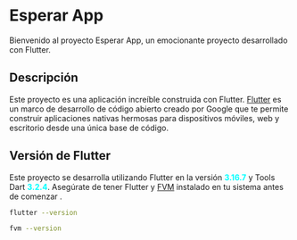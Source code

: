 # Esperar App

Bienvenido al proyecto Esperar App, un emocionante proyecto desarrollado con Flutter.

## Descripción

Este proyecto es una aplicación increíble construida con Flutter. [Flutter](https://flutter.dev/) es un marco de desarrollo de código abierto creado por Google que te permite construir aplicaciones nativas hermosas para dispositivos móviles, web y escritorio desde una única base de código.

## Versión de Flutter

Este proyecto se desarrolla utilizando Flutter en la versión **<span style="color: cyan;">3.16.7</span>** y Tools Dart **<span style="color: cyan;">3.2.4</span>**. Asegúrate de tener Flutter y [FVM](https://fvm.app/es/) instalado en tu sistema antes de comenzar .

```bash
flutter --version

fvm --version
